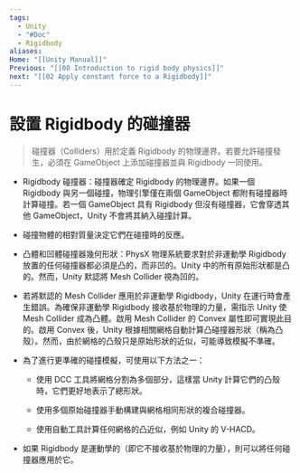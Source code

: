 ```yaml
---
tags:
  - Unity
  - "#Doc"
  - Rigidbody
aliases: 
Home: "[[Unity Manual]]"
Previous: "[[00 Introduction to rigid body physics]]"
next: "[[02 Apply constant force to a Rigidbody]]"
---
```

# 設置 Rigidbody 的碰撞器

>碰撞器（Colliders）用於定義 Rigidbody 的物理邊界。若要允許碰撞發生，必須在 GameObject 上添加碰撞器並與 Rigidbody 一同使用。

- Rigidbody 碰撞器：碰撞器確定 Rigidbody 的物理邊界。如果一個 Rigidbody 與另一個碰撞，物理引擎僅在兩個 GameObject 都附有碰撞器時計算碰撞。若一個 GameObject 具有 Rigidbody 但沒有碰撞器，它會穿透其他 GameObject，Unity 不會將其納入碰撞計算。
    
- 碰撞物體的相對質量決定它們在碰撞時的反應。
    
- 凸體和凹體碰撞器幾何形狀：PhysX 物理系統要求對於非運動學 Rigidbody 放置的任何碰撞器都必須是凸的，而非凹的。Unity 中的所有原始形狀都是凸的。然而，Unity 默認將 Mesh Collider 視為凹的。
    
- 若將默認的 Mesh Collider 應用於非運動學 Rigidbody，Unity 在運行時會產生錯誤。為確保非運動學 Rigidbody 接收基於物理的力量，需指示 Unity 使 Mesh Collider 成為凸體。啟用 Mesh Collider 的 Convex 屬性即可實現此目的。啟用 Convex 後，Unity 根據相關網格自動計算凸碰撞器形狀（稱為凸殼）。然而，由於網格的凸殼只是原始形狀的近似，可能導致模擬不準確。
    
- 為了進行更準確的碰撞模擬，可使用以下方法之一：
    
    - 使用 DCC 工具將網格分割為多個部分，這樣當 Unity 計算它們的凸殼時，它們更好地表示了總形狀。
        
    - 使用多個原始碰撞器手動構建與網格相同形狀的複合碰撞器。
        
    - 使用自動工具計算任何網格的凸近似，例如 Unity 的 V-HACD。
        
- 如果 Rigidbody 是運動學的（即它不接收基於物理的力量），則可以將任何碰撞器應用於它。



